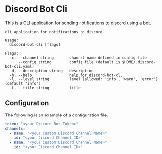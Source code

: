 # Discord Bot Cli

This is a CLI application for sending notifications to discord using a bot.

```
cli application for notifications to discord

Usage:
  discord-bot-cli [flags]

Flags:
  -c, --channel string       channel name defined in config file
      --config string        config file (default is $HOME/.discord-bot-cli.yaml)
  -d, --description string   description
  -h, --help                 help for discord-bot-cli
  -l, --level string         level (allowed: 'info', 'warn', 'error') (default "info")
  -t, --title string         title
```

## Configuration

The following is an example of a configuration file.

```yaml
token: "<your Discord Bot Token>"
channels:
  - name: "<your custom Discord Channel Name>"
    id: "<your Discord Channel ID>"
  - name: "<your custom Discord Channel Name>"
    id: "<your Discord Channel ID>"
```
